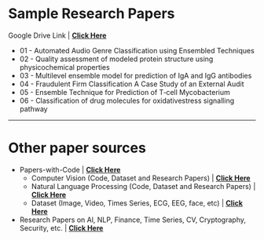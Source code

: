 # Sample Research Papers 
Google Drive Link | **<a href="https://drive.google.com/drive/folders/1jR-xj6GZXOgqGgUSp-i0Sm5IyW4PaChW" target="_blank"> Click Here</a>** 

 - 01 - Automated Audio Genre Classification using Ensembled Techniques
 - 02 - Quality assessment of modeled protein structure using physicochemical properties
 - 03 - Multilevel ensemble model for prediction of IgA and IgG antibodies
 - 04 - Fraudulent Firm Classification A Case Study of an External Audit
 - 05 - Ensemble Technique for Prediction of T‑cell Mycobacterium
 - 06 - Classification of drug molecules for oxidativestress signalling pathway



---
# Other paper sources
 - Papers-with-Code | **<a href="https://paperswithcode.com/" target="_blank"> Click Here</a>** 
   - Computer Vision (Code, Dataset and Research Papers) | **<a href="https://paperswithcode.com/area/computer-vision" target="_blank"> Click Here</a>** 
   - Natural Language Processing (Code, Dataset and Research Papers) | **<a href="https://paperswithcode.com/area/natural-language-processing" target="_blank"> Click Here</a>** 
   - Dataset (Image, Video, Times Series, ECG, EEG, face, etc) | **<a href="https://paperswithcode.com/datasets" target="_blank"> Click Here</a>** 
 - Research Papers on Al, NLP, Finance, Time Series, CV, Cryptography, Security, etc. | **<a href="https://arxiv.org/archive/cs" target="_blank"> Click Here</a>** 
